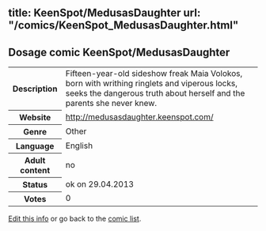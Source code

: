 title: KeenSpot/MedusasDaughter
url: "/comics/KeenSpot_MedusasDaughter.html"
---
Dosage comic KeenSpot/MedusasDaughter
-----------------------------------------

<p id="msg"></p>
<script type="text/javascript">
if (window.location.search === '?edit_info_mail=sent_ok') {
  var elem = document.getElementById("msg");
  elem.innerHTML = 'Edited information sucessfully sent for review, which is usually done daily. Thanks!';
  elem.className = 'ok';
}
</script>
<table class="comicinfo">
<tr>
<th>Description</th><td>Fifteen-year-old sideshow freak Maia Volokos, born with writhing ringlets and viperous locks, seeks the dangerous truth about herself and the parents she never knew.</td>
</tr>
<tr>
<th>Website</th><td><a href="http://medusasdaughter.keenspot.com/">http://medusasdaughter.keenspot.com/</a></td>
</tr>
<tr>
<th>Genre</th><td>Other</td>
</tr>
<tr>
<th>Language</th><td>English</td>
</tr>
<tr>
<th>Adult content</th><td>no</td>
</tr>
<tr>
<th>Status</th><td>ok on 29.04.2013</td>
</tr>
<tr>
<th>Votes</th><td>0</td>
</tr>
</table>

[Edit this info](KeenSpot_MedusasDaughter_edit.html) or go back to the [comic list](../comic-index.html).
